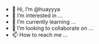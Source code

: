 - 👋 Hi, I’m @huayyya
- 👀 I’m interested in ...
- 🌱 I’m currently learning ...
- 💞️ I’m looking to collaborate on ...
- 📫 How to reach me ...

<!---
huayyya/huayyya is a ✨ special ✨ repository because its `README.md` (this file) appears on your GitHub profile.
You can click the Preview link to take a look at your changes.
--->
